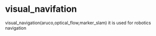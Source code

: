 # visual_navifation
visual_navigation(aruco,optical_flow,marker_slam) it is used for robotics navigation
